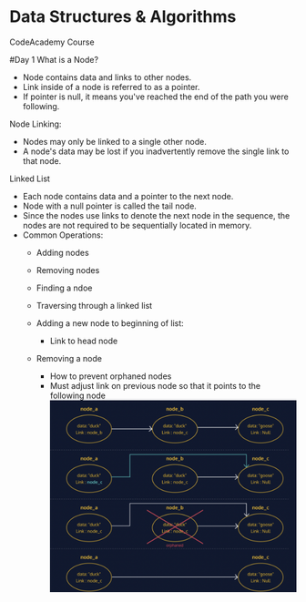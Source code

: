 # Data Structures & Algorithms

CodeAcademy Course

#Day 1
What is a Node?
- Node contains data and links to other nodes. 
- Link inside of a node is referred to as a pointer. 
- If pointer is null, it means you've reached the end of the path you were following. 

Node Linking:
- Nodes may only be linked to a single other node.
- A node's data may be lost if you inadvertently remove the single link to that node. 


Linked List
- Each node contains data and a pointer to the next node.
- Node with a null pointer is called the tail node.
- Since the nodes use links to denote the next node in the sequence, the nodes are not required to be sequentially located in memory. 
- Common Operations:
  - Adding nodes
  - Removing nodes
  - Finding a ndoe
  - Traversing through a linked list

  - Adding a new node to beginning of list:
    - Link to head node
  
  - Removing a node
    - How to prevent orphaned nodes
    - Must adjust link on previous node so that it points to the following node
    ![node removal](/Day1/node-removal.png)